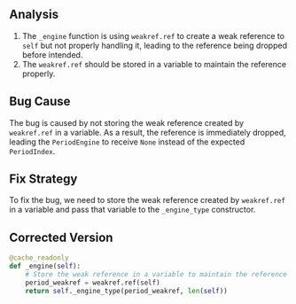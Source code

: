 ## Analysis
1. The `_engine` function is using `weakref.ref` to create a weak reference to `self` but not properly handling it, leading to the reference being dropped before intended.
2. The `weakref.ref` should be stored in a variable to maintain the reference properly.

## Bug Cause
The bug is caused by not storing the weak reference created by `weakref.ref` in a variable. As a result, the reference is immediately dropped, leading the `PeriodEngine` to receive `None` instead of the expected `PeriodIndex`.

## Fix Strategy
To fix the bug, we need to store the weak reference created by `weakref.ref` in a variable and pass that variable to the `_engine_type` constructor.

## Corrected Version
```python
@cache_readonly
def _engine(self):
    # Store the weak reference in a variable to maintain the reference
    period_weakref = weakref.ref(self)
    return self._engine_type(period_weakref, len(self))
```